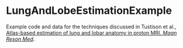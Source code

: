 # LungAndLobeEstimationExample

Example code and data for the techniques discussed in
Tustison et al., [Atlas-based estimation of lung and lobar anatomy in proton MRI. _Magn Reson Med_](http://www.ncbi.nlm.nih.gov/pubmed/26222827).